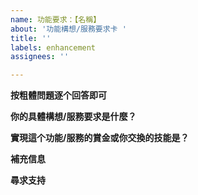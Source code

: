 ```yaml
---
name: 功能要求：【名稱】
about: '功能構想/服務要求卡 '
title: ''
labels: enhancement
assignees: ''

---
```


**按粗體問題逐个回答即可**


**你的具體構想/服務要求是什麼？**
<!-- 在下面回答，並清晰準確描述這个功能的作用。-->


**實現這个功能/服務的賞金或你交換的技能是？**
<!-- 在下面回答金額或你所提供的技能。 -->


**補充信息**
<!-- 如果有任何需要補充的信息，請在下面填寫，比如參考資料或類似功能。 -->


**尋求支持**
<!-- 只要有一百个大姆指react，就可以成为高優先項目，在這裡呼叫一下支持 -->

